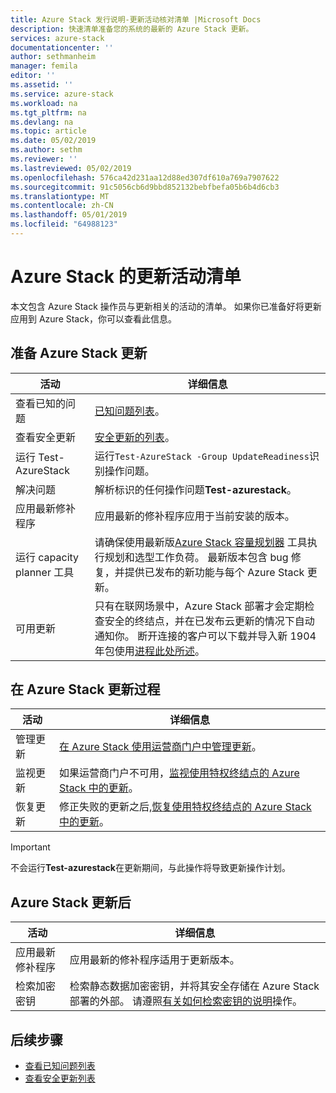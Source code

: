 ```yaml
---
title: Azure Stack 发行说明-更新活动核对清单 |Microsoft Docs
description: 快速清单准备您的系统的最新的 Azure Stack 更新。
services: azure-stack
documentationcenter: ''
author: sethmanheim
manager: femila
editor: ''
ms.assetid: ''
ms.service: azure-stack
ms.workload: na
ms.tgt_pltfrm: na
ms.devlang: na
ms.topic: article
ms.date: 05/02/2019
ms.author: sethm
ms.reviewer: ''
ms.lastreviewed: 05/02/2019
ms.openlocfilehash: 576ca42d231aa12d88ed307df610a769a7907622
ms.sourcegitcommit: 91c5056cb6d9bbd852132bebfbefa05b6b4d6cb3
ms.translationtype: MT
ms.contentlocale: zh-CN
ms.lasthandoff: 05/01/2019
ms.locfileid: "64988123"
---
```

# <a name="azure-stack-update-activity-checklist"></a>Azure Stack 的更新活动清单

本文包含 Azure Stack 操作员与更新相关的活动的清单。 如果你已准备好将更新应用到 Azure Stack，你可以查看此信息。

## <a name="prepare-for-azure-stack-update"></a>准备 Azure Stack 更新

| 活动              | 详细信息                                                                          |
|-----------------------|----------------------------------------------------------------------------------|
| 查看已知的问题   | [已知问题列表](azure-stack-release-notes-known-issues-1904.md)。                |
| 查看安全更新 | [安全更新的列表](azure-stack-release-notes-security-updates-1904.md)。      |
| 运行 Test-AzureStack   | 运行`Test-AzureStack -Group UpdateReadiness`识别操作问题。      |
| 解决问题        | 解析标识的任何操作问题**Test-azurestack**。                |
| 应用最新修补程序 | 应用最新的修补程序应用于当前安装的版本。         |
| 运行 capacity planner 工具 | 请确保使用最新版[Azure Stack 容量规划器](https://aka.ms/azstackcapacityplanner) 工具执行规划和选型工作负荷。 最新版本包含 bug 修复，并提供已发布的新功能与每个 Azure Stack 更新。 |
| 可用更新       | 只有在联网场景中，Azure Stack 部署才会定期检查安全的终结点，并在已发布云更新的情况下自动通知你。 断开连接的客户可以下载并导入新 1904年包使用[进程此处所述](azure-stack-apply-updates.md)。               |

## <a name="during-azure-stack-update"></a>在 Azure Stack 更新过程

| 活动              | 详细信息                                                                          |
|-----------------------|----------------------------------------------------------------------------------|
| 管理更新         | [在 Azure Stack 使用运营商门户中管理更新](azure-stack-updates.md)。 |
| 监视更新        | 如果运营商门户不可用，[监视使用特权终结点的 Azure Stack 中的更新](azure-stack-monitor-update.md)。 |
| 恢复更新            | 修正失败的更新之后,[恢复使用特权终结点的 Azure Stack 中的更新](azure-stack-monitor-update.md)。 |

> [!IMPORTANT]  
> 不会运行**Test-azurestack**在更新期间，与此操作将导致更新操作计划。

## <a name="after-azure-stack-update"></a>Azure Stack 更新后

| 活动              | 详细信息                                                                          |
|-----------------------|----------------------------------------------------------------------------------|
| 应用最新修补程序 | 应用最新的修补程序适用于更新版本。                          |
| 检索加密密钥 | 检索静态数据加密密钥，并将其安全存储在 Azure Stack 部署的外部。 请遵照[有关如何检索密钥的说明](azure-stack-security-bitlocker.md)操作。 |

## <a name="next-steps"></a>后续步骤

- [查看已知问题列表](azure-stack-release-notes-known-issues-1904.md)
- [查看安全更新列表](azure-stack-release-notes-security-updates-1904.md)
